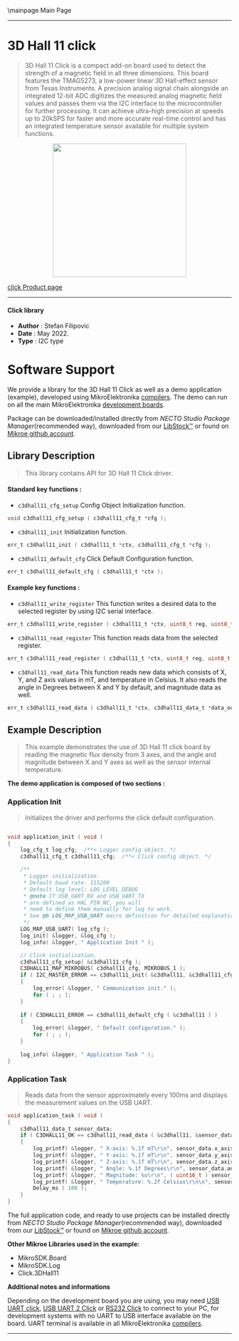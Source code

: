\mainpage Main Page

---
# 3D Hall 11 click

> 3D Hall 11 Click is a compact add-on board used to detect the strength of a magnetic field in all three dimensions. This board features the TMAG5273, a low-power linear 3D Hall-effect sensor from Texas Instruments. A precision analog signal chain alongside an integrated 12-bit ADC digitizes the measured analog magnetic field values and passes them via the I2C interface to the microcontroller for further processing. It can achieve ultra-high precision at speeds up to 20kSPS for faster and more accurate real-time control and has an integrated temperature sensor available for multiple system functions.

<p align="center">
  <img src="https://download.mikroe.com/images/click_for_ide/3dhall11_click.png" height=300px>
</p>

[click Product page](https://www.mikroe.com/3d-hall-11-click)

---


#### Click library

- **Author**        : Stefan Filipovic
- **Date**          : May 2022.
- **Type**          : I2C type


# Software Support

We provide a library for the 3D Hall 11 Click
as well as a demo application (example), developed using MikroElektronika
[compilers](https://www.mikroe.com/necto-studio).
The demo can run on all the main MikroElektronika [development boards](https://www.mikroe.com/development-boards).

Package can be downloaded/installed directly from *NECTO Studio Package Manager*(recommended way), downloaded from our [LibStock&trade;](https://libstock.mikroe.com) or found on [Mikroe github account](https://github.com/MikroElektronika/mikrosdk_click_v2/tree/master/clicks).

## Library Description

> This library contains API for 3D Hall 11 Click driver.

#### Standard key functions :

- `c3dhall11_cfg_setup` Config Object Initialization function.
```c
void c3dhall11_cfg_setup ( c3dhall11_cfg_t *cfg );
```

- `c3dhall11_init` Initialization function.
```c
err_t c3dhall11_init ( c3dhall11_t *ctx, c3dhall11_cfg_t *cfg );
```

- `c3dhall11_default_cfg` Click Default Configuration function.
```c
err_t c3dhall11_default_cfg ( c3dhall11_t *ctx );
```

#### Example key functions :

- `c3dhall11_write_register` This function writes a desired data to the selected register by using I2C serial interface.
```c
err_t c3dhall11_write_register ( c3dhall11_t *ctx, uint8_t reg, uint8_t data_in );
```

- `c3dhall11_read_register` This function reads data from the selected register.
```c
err_t c3dhall11_read_register ( c3dhall11_t *ctx, uint8_t reg, uint8_t *data_out );
```

- `c3dhall11_read_data` This function reads new data which consists of X, Y, and Z axis values in mT, and temperature in Celsius. It also reads the angle in Degrees between X and Y by default, and magnitude data as well.
```c
err_t c3dhall11_read_data ( c3dhall11_t *ctx, c3dhall11_data_t *data_out );
```

## Example Description

> This example demonstrates the use of 3D Hall 11 click board by reading the magnetic
flux density from 3 axes, and the angle and magnitude between X and Y axes
as well as the sensor internal temperature.

**The demo application is composed of two sections :**

### Application Init

> Initializes the driver and performs the click default configuration.

```c

void application_init ( void )
{
    log_cfg_t log_cfg;  /**< Logger config object. */
    c3dhall11_cfg_t c3dhall11_cfg;  /**< Click config object. */

    /** 
     * Logger initialization.
     * Default baud rate: 115200
     * Default log level: LOG_LEVEL_DEBUG
     * @note If USB_UART_RX and USB_UART_TX 
     * are defined as HAL_PIN_NC, you will 
     * need to define them manually for log to work. 
     * See @b LOG_MAP_USB_UART macro definition for detailed explanation.
     */
    LOG_MAP_USB_UART( log_cfg );
    log_init( &logger, &log_cfg );
    log_info( &logger, " Application Init " );

    // Click initialization.
    c3dhall11_cfg_setup( &c3dhall11_cfg );
    C3DHALL11_MAP_MIKROBUS( c3dhall11_cfg, MIKROBUS_1 );
    if ( I2C_MASTER_ERROR == c3dhall11_init( &c3dhall11, &c3dhall11_cfg ) ) 
    {
        log_error( &logger, " Communication init." );
        for ( ; ; );
    }
    
    if ( C3DHALL11_ERROR == c3dhall11_default_cfg ( &c3dhall11 ) )
    {
        log_error( &logger, " Default configuration." );
        for ( ; ; );
    }
    
    log_info( &logger, " Application Task " );
}

```

### Application Task

> Reads data from the sensor approximately every 100ms and displays the measurement values on the USB UART.

```c
void application_task ( void )
{
    c3dhall11_data_t sensor_data;
    if ( C3DHALL11_OK == c3dhall11_read_data ( &c3dhall11, &sensor_data ) )
    {
        log_printf( &logger, " X-axis: %.1f mT\r\n", sensor_data.x_axis );
        log_printf( &logger, " Y-axis: %.1f mT\r\n", sensor_data.y_axis );
        log_printf( &logger, " Z-axis: %.1f mT\r\n", sensor_data.z_axis );
        log_printf( &logger, " Angle: %.1f Degrees\r\n", sensor_data.angle );
        log_printf( &logger, " Magnitude: %u\r\n", ( uint16_t ) sensor_data.magnitude );
        log_printf( &logger, " Temperature: %.2f Celsius\r\n\n", sensor_data.temperature );
        Delay_ms ( 100 );
    }
}
```

The full application code, and ready to use projects can be installed directly from *NECTO Studio Package Manager*(recommended way), downloaded from our [LibStock&trade;](https://libstock.mikroe.com) or found on [Mikroe github account](https://github.com/MikroElektronika/mikrosdk_click_v2/tree/master/clicks).

**Other Mikroe Libraries used in the example:**

- MikroSDK.Board
- MikroSDK.Log
- Click.3DHall11

**Additional notes and informations**

Depending on the development board you are using, you may need
[USB UART click](https://www.mikroe.com/usb-uart-click),
[USB UART 2 Click](https://www.mikroe.com/usb-uart-2-click) or
[RS232 Click](https://www.mikroe.com/rs232-click) to connect to your PC, for
development systems with no UART to USB interface available on the board. UART
terminal is available in all MikroElektronika
[compilers](https://shop.mikroe.com/compilers).

---
